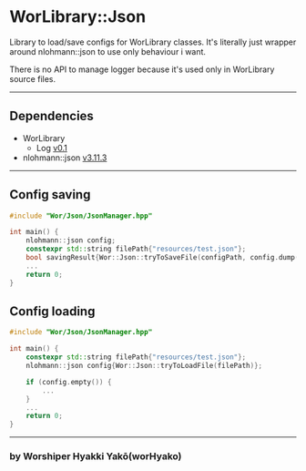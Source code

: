 # WorLibrary::Json

Library to load/save configs for WorLibrary classes. It's literally just wrapper around nlohmann::json 
to use only behaviour i want.

There is no API to manage logger because it's used only in WorLibrary source files.

---

## Dependencies

- WorLibrary
  - Log [v0.1]()
- nlohmann::json [v3.11.3](https://github.com/nlohmann/json/tree/v3.11.3)

---

## Config saving

```c++
#include "Wor/Json/JsonManager.hpp"

int main() {
    nlohmann::json config;
    constexpr std::string filePath{"resources/test.json"};
    bool savingResult{Wor::Json::tryToSaveFile(configPath, config.dump())};
    ...
    return 0;
}
```

## Config loading

```c++
#include "Wor/Json/JsonManager.hpp"

int main() {
    constexpr std::string filePath{"resources/test.json"};
    nlohmann::json config{Wor::Json::tryToLoadFile(filePath)};

    if (config.empty()) {
        ...
    }
    ...
    return 0;
}
```

--- 

### by Worshiper Hyakki Yakō(worHyako)
